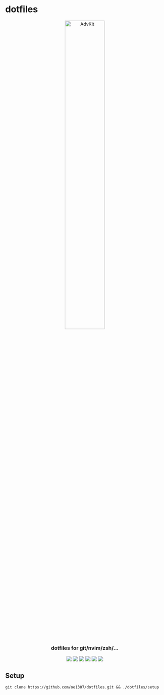 # dotfiles

<div align="center"><img alt="AdvKit" width=50% src="https://camo.githubusercontent.com/1b1a8b1dca974e2949a1bef313dd439754f71bec9bfaafe434fca84b4e7db8d3/68747470733a2f2f63646e2e7261776769742e636f6d2f64617669646f736f6d657468696e672f646f7466696c65732f6d61737465722f6d6574612f646f7466696c65732d6c6f676f2e706e67"></div>
<div align="center"><h3>dotfiles for git/nvim/zsh/...</h3></div>

<div align="center">
<img src="https://img.shields.io/github/license/oe1307/dotfiles?logo=open-source-initiative&logoColor=green">
<img src="https://img.shields.io/badge/python-3.11-blue.svg">
<img src="https://img.shields.io/github/last-commit/oe1307/dotfiles?logo=git&logoColor=white">
<img src="https://img.shields.io/github/issues/oe1307/dotfiles?logo=github&logoColor=white">
<img src="https://img.shields.io/github/issues-pr/oe1307/dotfiles?logo=github&logoColor=white">
<img src="https://img.shields.io/github/languages/code-size/oe1307/dotfiles?logo=github&logoColor=white">
</div>

## Setup

```
git clone https://github.com/oe1307/dotfiles.git && ./dotfiles/setup
```
